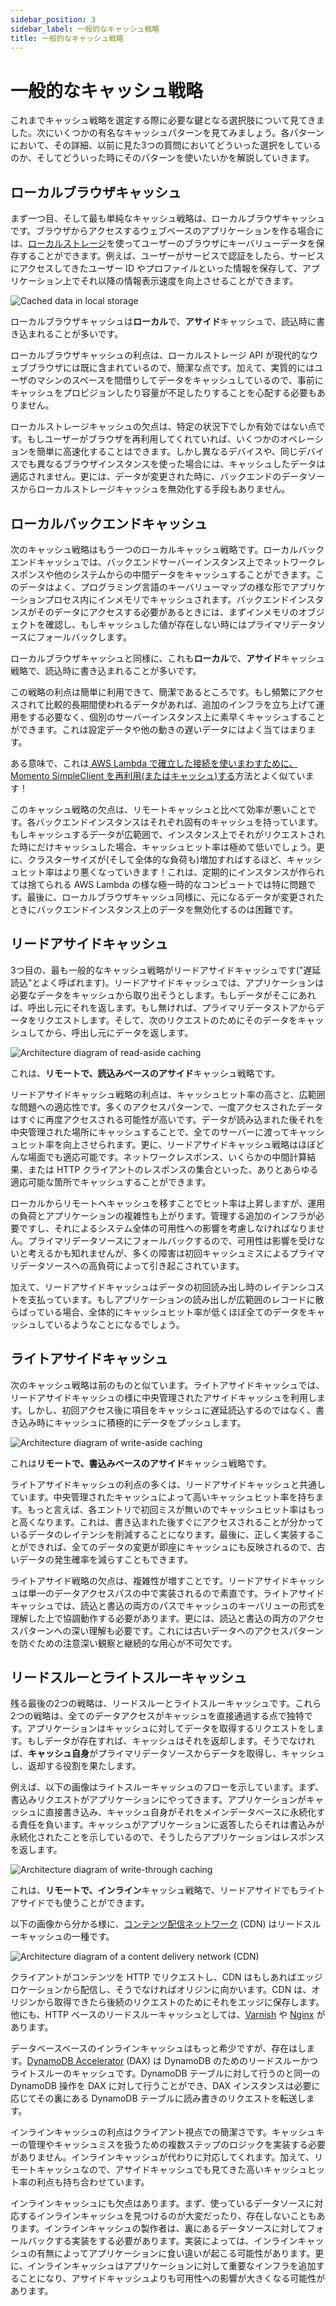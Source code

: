 ```yaml
---
sidebar_position: 3
sidebar_label: 一般的なキャッシュ戦略
title: 一般的なキャッシュ戦略
---
```


# 一般的なキャッシュ戦略

これまでキャッシュ戦略を選定する際に必要な鍵となる選択肢について見てきました。次にいくつかの有名なキャッシュパターンを見てみましょう。各パターンにおいて、その詳細、以前に見た3つの質問においてどういった選択をしているのか、そしてどういった時にそのパターンを使いたいかを解説していきます。

## ローカルブラウザキャッシュ

まず一つ目、そして最も単純なキャッシュ戦略は、ローカルブラウザキャッシュです。ブラウザからアクセスするウェブベースのアプリケーションを作る場合には、[ローカルストレージ](https://developer.mozilla.org/en-US/docs/Web/API/Window/localStorage)を使ってユーザーのブラウザにキーバリューデータを保存することができます。例えば、ユーザーがサービスで認証をしたら、サービスにアクセスしてきたユーザー ID やプロファイルといった情報を保存して、アプリケーション上でそれ以降の情報表示速度を向上させることができます。

![Cached data in local storage](images/caching-strategies-and-patterns/local-storage-caching.png "Caching in local storage")

ローカルブラウザキャッシュは**ローカル**で、**アサイド**キャッシュで、読込時に書き込まれることが多いです。

ローカルブラウザキャッシュの利点は、ローカルストレージ API が現代的なウェブブラウザには既に含まれているので、簡潔な点です。加えて、実質的にはユーザのマシンのスペースを間借りしてデータをキャッシュしているので、事前にキャッシュをプロビジョンしたり容量が不足したりすることを心配する必要もありません。

ローカルストレージキャッシュの欠点は、特定の状況下でしか有効ではない点です。もしユーザーがブラウザを再利用してくれていれば、いくつかのオペレーションを簡単に高速化することはできます。しかし異なるデバイスや、同じデバイスでも異なるブラウザインスタンスを使った場合には、キャッシュしたデータは適応されません。更には、データが変更された時に、バックエンドのデータソースからローカルストレージキャッシュを無効化する手段もありません。

## ローカルバックエンドキャッシュ

次のキャッシュ戦略はもう一つのローカルキャッシュ戦略です。ローカルバックエンドキャッシュでは、バックエンドサーバーインスタンス上でネットワークレスポンスや他のシステムからの中間データをキャッシュすることができます。このデータはよく、プログラミング言語のキーバリューマップの様な形でアプリケーションプロセス内にインメモリでキャッシュされます。バックエンドインスタンスがそのデータにアクセスする必要があるときには、まずインメモリのオブジェクトを確認し、もしキャッシュした値が存在しない時にはプライマリデータソースにフォールバックします。

ローカルブラウザキャッシュと同様に、これも**ローカル**で、**アサイド**キャッシュ戦略で、読込時に書き込まれることが多いです。

この戦略の利点は簡単に利用できて、簡潔であるところです。もし頻繁にアクセスされて比較的長期間使われるデータがあれば、追加のインフラを立ち上げて運用をする必要なく、個別のサーバーインスタンス上に素早くキャッシュすることができます。これは設定データや他の動きの遅いデータにはよく当てはまります。

ある意味で、これは[ AWS Lambda で確立した接続を使いまわすために、Momento SimpleClient を再利用(またはキャッシュ)する](./../develop/guides/caching-with-aws-lambda#connection-reuse)方法とよく似ています！

このキャッシュ戦略の欠点は、リモートキャッシュと比べて効率が悪いことです。各バックエンドインスタンスはそれぞれ固有のキャッシュを持っています。もしキャッシュするデータが広範囲で、インスタンス上でそれがリクエストされた時にだけキャッシュした場合、キャッシュヒット率は極めて低いでしょう。更に、クラスターサイズが(そして全体的な負荷も)増加すればするほど、キャッシュヒット率はより悪くなっていきます！これは、定期的にインスタンスが作られては捨てられる AWS Lambda の様な極一時的なコンピュートでは特に問題です。最後に、ローカルブラウザキャッシュ同様に、元になるデータが変更されたときにバックエンドインスタンス上のデータを無効化するのは困難です。

## リードアサイドキャッシュ

3つ目の、最も一般的なキャッシュ戦略がリードアサイドキャッシュです("遅延読込"とよく呼ばれます)。リードアサイドキャッシュでは、アプリケーションは必要なデータをキャッシュから取り出そうとします。もしデータがそこにあれば、呼出し元にそれを返します。もし無ければ、プライマリデータストアからデータをリクエストします。そして、次のリクエストのためにそのデータをキャッシュしてから、呼出し元にデータを返します。

![Architecture diagram of read-aside caching](images/caching-strategies-and-patterns/read-aside-caching.png "Read-aside caching")

これは、**リモートで、読込みベースのアサイド**キャッシュ戦略です。

リードアサイドキャッシュ戦略の利点は、キャッシュヒット率の高さと、広範囲な問題への適応性です。多くのアクセスパターンで、一度アクセスされたデータはすぐに再度アクセスされる可能性が高いです。データが読み込まれた後それを中央管理された場所にキャッシュすることで、全てのサーバーに渡ってキャッシュヒット率を向上させられます。更に、リードアサイドキャッシュ戦略はほぼどんな場面でも適応可能です。ネットワークレスポンス、いくらかの中間計算結果、または HTTP クライアントのレスポンスの集合といった、ありとあらゆる適応可能な箇所でキャッシュすることができます。

ローカルからリモートへキャッシュを移すことでヒット率は上昇しますが、運用の負荷とアプリケーションの複雑性も上がります。管理する追加のインフラが必要ですし、それによるシステム全体の可用性への影響を考慮しなければなりません。プライマリデータソースにフォールバックするので、可用性は影響を受けないと考えるかも知れませんが、多くの障害は初回キャッシュミスによるプライマリデータソースへの高負荷によって引き起こされています。

加えて、リードアサイドキャッシュはデータの初回読み出し時のレイテンシコストを支払っています。もしアプリケーションの読み出しが広範囲のレコードに散らばっている場合、全体的にキャッシュヒット率が低くほぼ全てのデータをキャッシュしているようなことになるでしょう。

## ライトアサイドキャッシュ

次のキャッシュ戦略は前のものと似ています。ライトアサイドキャッシュでは、リードアサイドキャッシュの様に中央管理されたアサイドキャッシュを利用します。しかし、初回アクセス後に項目をキャッシュに遅延読込するのではなく、書き込み時にキャッシュに積極的にデータをプッシュします。

![Architecture diagram of write-aside caching](images/caching-strategies-and-patterns/write-aside-caching.png "Write-aside caching")

これは**リモートで、書込みベースのアサイド**キャッシュ戦略です。

ライトアサイドキャッシュの利点の多くは、リードアサイドキャッシュと共通しています。中央管理されたキャッシュによって高いキャッシュヒット率を持ちます。もっと言えば、各エントリで初回ミスが無いのでキャッシュヒット率はもっと高くなります。これは、書き込まれた後すぐにアクセスされることが分かっているデータのレイテンシを削減することになります。最後に、正しく実装することができれば、全てのデータの変更が即座にキャッシュにも反映されるので、古いデータの発生確率を減らすこともできます。

ライトアサイド戦略の欠点は、複雑性が増すことです。リードアサイドキャッシュは単一のデータアクセスパスの中で実装されるので素直です。ライトアサイドキャッシュでは、読込と書込の両方のパスでキャッシュのキーバリューの形式を理解した上で協調動作する必要があります。更には、読込と書込の両方のアクセスパターンへの深い理解も必要です。これには古いデータへのアクセスパターンを防ぐための注意深い観察と継続的な用心が不可欠です。

## リードスルーとライトスルーキャッシュ

残る最後の2つの戦略は、リードスルーとライトスルーキャッシュです。これら2つの戦略は、全てのデータアクセスがキャッシュを直接通過する点で独特です。アプリケーションはキャッシュに対してデータを取得するリクエストをします。もしデータが存在すれば、キャッシュはそれを返却します。そうでなければ、**キャッシュ自身**がプライマリデータソースからデータを取得し、キャッシュし、返却する役割を果たします。

例えば、以下の画像はライトスルーキャッシュのフローを示しています。まず、書込みリクエストがアプリケーションにやってきます。アプリケーションがキャッシュに直接書き込み、キャッシュ自身がそれをメインデータベースに永続化する責任を負います。キャッシュがアプリケーションに返答したらそれは書込みが永続化されたことを示しているので、そうしたらアプリケーションはレスポンスを返します。

![Architecture diagram of write-through caching](images/caching-strategies-and-patterns/write-through-caching.png "Write-through caching")

これは、**リモートで、インライン**キャッシュ戦略で、リードアサイドでもライトアサイドでも使うことができます。

以下の画像から分かる様に、[コンテンツ配信ネットワーク](https://en.wikipedia.org/wiki/Content_delivery_network) (CDN) はリードスルーキャッシュの一種です。

![Architecture diagram of a content delivery network (CDN)](images/caching-strategies-and-patterns/read-through-cdn.png "Read-through CDN")

クライアントがコンテンツを HTTP でリクエストし、CDN はもしあればエッジロケーションから配信し、そうでなければオリジンに向かいます。CDN は、オリジンから取得できたら後続のリクエストのためにそれをエッジに保存します。他にも、HTTP ベースのリードスルーキャッシュとしては、[Varnish](https://varnish-cache.org/) や [Nginx](https://www.nginx.com/) があります。

データベースベースのインラインキャッシュはもっと希少ですが、存在はします。[DynamoDB Accelerator](https://aws.amazon.com/dynamodb/dax/) (DAX) は DynamoDB のためのリードスルーかつライトスルーのキャッシュです。DynamoDB テーブルに対して行うのと同一の DynamoDB 操作を DAX に対して行うことができ、DAX インスタンスは必要に応じてその裏にある DynamoDB テーブルに読み書きのリクエストを転送します。

インラインキャッシュの利点はクライアント視点での簡潔さです。キャッシュキーの管理やキャッシュミスを扱うための複数ステップのロジックを実装する必要がありません。インラインキャッシュが代わりに対応してくれます。加えて、リモートキャッシュなので、アサイドキャッシュでも見てきた高いキャッシュヒット率の利点も持ち合わせています。

インラインキャッシュにも欠点はあります。まず、使っているデータソースに対応するインラインキャッシュを見つけるのが大変だったり、存在しないこともあります。インラインキャッシュの製作者は、裏にあるデータソースに対してフォールバックする実装をする必要があります。実装によっては、インラインキャッシュの有無によってアプリケーションに食い違いが起こる可能性があります。更に、インラインキャッシュはアプリケーションに対して重要なインフラを追加することになり、アサイドキャッシュよりも可用性への影響が大きくなる可能性があります。
